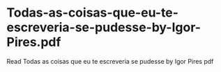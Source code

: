 # Todas-as-coisas-que-eu-te-escreveria-se-pudesse-by-Igor-Pires.pdf
Read Todas as coisas que eu te escreveria se pudesse by Igor Pires pdf
